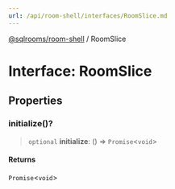 ```yaml
---
url: /api/room-shell/interfaces/RoomSlice.md
---
```

[@sqlrooms/room-shell](../index.md) / RoomSlice

# Interface: RoomSlice

## Properties

### initialize()?

> `optional` **initialize**: () => `Promise`<`void`>

#### Returns

`Promise`<`void`>
